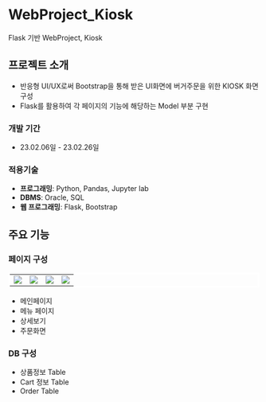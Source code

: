 # WebProject_Kiosk
Flask 기반 WebProject, Kiosk

## 프로젝트 소개
- 반응형 UI/UX로써 Bootstrap을 통해 받은 UI화면에 버거주문을 위한 KIOSK 화면 구성
- Flask를 활용하여 각 페이지의 기능에 해당하는 Model 부분 구현

### 개발 기간
* 23.02.06일 - 23.02.26일

### 적용기술
- **프로그래밍**: Python, Pandas, Jupyter lab
- **DBMS**: Oracle, SQL
- **웹 프로그래밍**: Flask, Bootstrap

## 주요 기능
### 페이지 구성

<table bordercolor='white' >
<tr>
<td><img src='https://user-images.githubusercontent.com/60689555/233337277-1d41f83f-d759-42a2-85d7-5a61e1a55148.png'></td>
<td><img src='https://user-images.githubusercontent.com/60689555/233338183-8e00e857-b3c2-4e31-9561-197e1bbd04a5.png'></td>
<td><img src='https://user-images.githubusercontent.com/60689555/233338511-5f8c596a-0943-470d-921d-1eb8dbaf8380.png'></td>
<td><img src='https://user-images.githubusercontent.com/60689555/233338604-ad956ff2-6d70-4b99-853c-5f125dc8cc02.png'></td>
</tr>
</table>

- 메인페이지
- 메뉴 페이지
- 상세보기
- 주문화면

### DB 구성
- 상품정보 Table
- Cart 정보 Table
- Order Table
